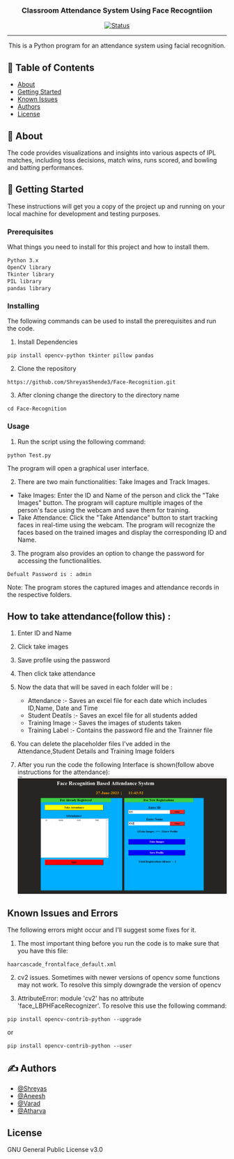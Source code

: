 <h3 align="center">Classroom Attendance System Using Face Recogntiion</h3>

<div align="center">

  [![Status](https://img.shields.io/badge/status-active-success.svg)]() 
</div>

---

<p align="center"> This is a Python program for an attendance system using facial recognition.
    <br> 
</p>

## 📝 Table of Contents
- [About](#about)
- [Getting Started](#getting_started)
- [Known Issues](#known_issues)
- [Authors](#authors)
- [License](#license)

## 🧐 About <a name = "about"></a>
The code provides visualizations and insights into various aspects of IPL matches, including toss decisions, match wins, runs scored, and bowling and batting performances.

## 🏁 Getting Started <a name = "getting_started"></a>
These instructions will get you a copy of the project up and running on your local machine for development and testing purposes. 
### Prerequisites
What things you need to install for this project and how to install them.

```
Python 3.x
OpenCV library
Tkinter library
PIL library
pandas library
```

### Installing
The following commands can be used to install the prerequisites and run the code.

1) Install Dependencies

```
pip install opencv-python tkinter pillow pandas

```

2) Clone the repository

```
https://github.com/ShreyasShende3/Face-Recognition.git
```
3) After cloning change the directory to the directory name

```
cd Face-Recognition
```

### Usage

1) Run the script using the following command:
```
python Test.py
```
The program will open a graphical user interface.

2) There are two main functionalities: Take Images and Track Images.
 - Take Images: Enter the ID and Name of the person and click the "Take Images" button. The program will capture multiple images of the person's face using the webcam and save them for training.
 - Take Attendance: Click the "Take Attendance" button to start tracking faces in real-time using the webcam. The program will recognize the faces based on the trained images and display the corresponding ID and Name.

3) The program also provides an option to change the password for accessing the functionalities.
```
Defualt Password is : admin
```
Note: The program stores the captured images and attendance records in the respective folders.

## How to take attendance(follow this) :
1) Enter ID and Name
2) Click take images
3) Save profile using the password
4) Then click take attendance
5) Now the data that will be saved in each folder will be :
    - Attendance :- Saves an excel file for each date which includes ID,Name, Date and Time
    - Student Deatils :- Saves an excel file for all students added
    - Training Image :- Saves the images of students taken
    - Training Label :- Contains the password file and the Trainner file
      
6) You can delete the placeholder files I've added in the Attendance,Student Details and Training Image folders

7) After you run the code the following Interface is shown(follow above instructions for the attendance):
![Output](https://github.com/ShreyasShende3/Face-Recognition/blob/main/Screenshot%20(8).png)

## Known Issues and Errors <a name= "known_issues"></a>
The following errors might occur and I'll suggest some fixes for it.

1) The most important thing before you run the code is to make sure that you have this file:
```
haarcascade_frontalface_default.xml
```
2) cv2 issues. Sometimes with newer versions of opencv some functions may not work. To resolve this simply downgrade the version of opencv

3) AttributeError: module 'cv2' has no attribute 'face_LBPHFaceRecognizer'. To resolve this use the following command:
```
pip install opencv-contrib-python --upgrade
```
or
```
pip install opencv-contrib-python --user
```

## ✍️ Authors <a name = "authors"></a>
- [@Shreyas](https://github.com/ShreyasShende3)
- [@Aneesh](https://github.com/aneeshkhole)
- [@Varad](https://github.com/VaradKarajkhede)
- [@Atharva](https://github.com/EuroNOX)

## License <a name = "license"></a>
GNU General Public License v3.0
